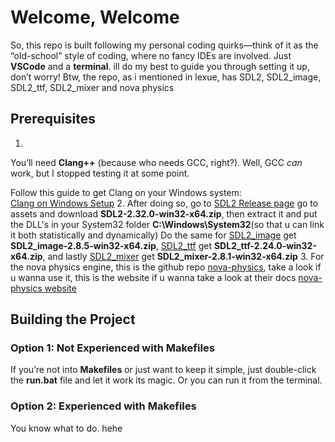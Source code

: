 # Welcome, Welcome

So, this repo is built following my personal coding quirks—think of it as the “old-school” style of coding, where no fancy IDEs are involved. Just **VSCode** and a  **terminal**. ill do my best to guide you through setting it up, don’t worry!
Btw, the repo, as i mentioned in lexue, has SDL2, SDL2_image, SDL2_ttf, SDL2_mixer and nova physics

## Prerequisites
1.
You’ll need **Clang++** (because who needs GCC, right?). Well, GCC *can* work, but I stopped testing it at some point.

Follow this guide to get Clang on your Windows system:  
[Clang on Windows Setup](https://wetmelon.github.io/clang-on-windows.html)
2.
After doing so, go to [SDL2 Release page](https://github.com/libsdl-org/SDL/releases) go to assets and download **SDL2-2.32.0-win32-x64.zip**, then extract it and put the DLL's in your System32 folder **C:\Windows\System32**(so that u can link it both statistically and dynamically)
Do the same for [SDL2_image](https://github.com/libsdl-org/SDL_image/releases/) get **SDL2_image-2.8.5-win32-x64.zip**,  [SDL2_ttf](https://github.com/libsdl-org/SDL_ttf/releases/) get **SDL2_ttf-2.24.0-win32-x64.zip**, and lastly [SDL2_mixer](https://github.com/libsdl-org/SDL_mixer/releases/) get **SDL2_mixer-2.8.1-win32-x64.zip**
3.
For the nova physics engine, this is the github repo [nova-physics](https://github.com/kadir014/nova-physics/), take a look if u wanna use it, this is the website if u wanna take a look at their docs [nova-physics website](nova-physics.rtfd.io)

## Building the Project

### Option 1: Not Experienced with Makefiles
If you’re not into **Makefiles** or just want to keep it simple, just double-click the **run.bat** file and let it work its magic. Or you can run it from the terminal.

### Option 2: Experienced with Makefiles
You know what to do. hehe


